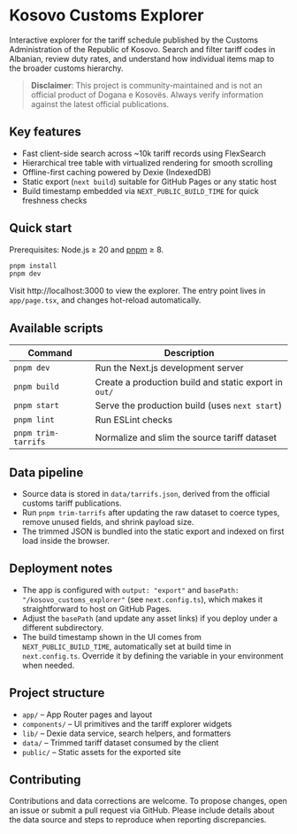 # Kosovo Customs Explorer

Interactive explorer for the tariff schedule published by the Customs Administration of the Republic of Kosovo. Search and filter tariff codes in Albanian, review duty rates, and understand how individual items map to the broader customs hierarchy.

> **Disclaimer**: This project is community-maintained and is not an official product of Dogana e Kosovës. Always verify information against the latest official publications.

## Key features

- Fast client-side search across ~10k tariff records using FlexSearch
- Hierarchical tree table with virtualized rendering for smooth scrolling
- Offline-first caching powered by Dexie (IndexedDB)
- Static export (`next build`) suitable for GitHub Pages or any static host
- Build timestamp embedded via `NEXT_PUBLIC_BUILD_TIME` for quick freshness checks

## Quick start

Prerequisites: Node.js ≥ 20 and [pnpm](https://pnpm.io/) ≥ 8.

```bash
pnpm install
pnpm dev
```

Visit http://localhost:3000 to view the explorer. The entry point lives in `app/page.tsx`, and changes hot-reload automatically.

## Available scripts

| Command | Description |
| ------- | ----------- |
| `pnpm dev` | Run the Next.js development server |
| `pnpm build` | Create a production build and static export in `out/` |
| `pnpm start` | Serve the production build (uses `next start`) |
| `pnpm lint` | Run ESLint checks |
| `pnpm trim-tarrifs` | Normalize and slim the source tariff dataset |

## Data pipeline

- Source data is stored in `data/tarrifs.json`, derived from the official customs tariff publications.
- Run `pnpm trim-tarrifs` after updating the raw dataset to coerce types, remove unused fields, and shrink payload size.
- The trimmed JSON is bundled into the static export and indexed on first load inside the browser.

## Deployment notes

- The app is configured with `output: "export"` and `basePath: "/kosovo_customs_explorer"` (see `next.config.ts`), which makes it straightforward to host on GitHub Pages.
- Adjust the `basePath` (and update any asset links) if you deploy under a different subdirectory.
- The build timestamp shown in the UI comes from `NEXT_PUBLIC_BUILD_TIME`, automatically set at build time in `next.config.ts`. Override it by defining the variable in your environment when needed.

## Project structure

- `app/` – App Router pages and layout
- `components/` – UI primitives and the tariff explorer widgets
- `lib/` – Dexie data service, search helpers, and formatters
- `data/` – Trimmed tariff dataset consumed by the client
- `public/` – Static assets for the exported site

## Contributing

Contributions and data corrections are welcome. To propose changes, open an issue or submit a pull request via GitHub. Please include details about the data source and steps to reproduce when reporting discrepancies.
